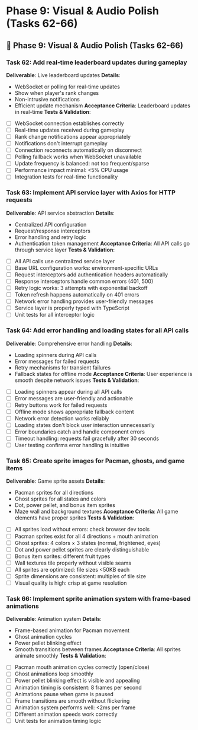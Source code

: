 # Phase 9: Visual & Audio Polish (Tasks 62-66)

## 🎨 Phase 9: Visual & Audio Polish (Tasks 62-66)

### Task 62: Add real-time leaderboard updates during gameplay
**Deliverable**: Live leaderboard updates
**Details**:
- WebSocket or polling for real-time updates
- Show when player's rank changes
- Non-intrusive notifications
- Efficient update mechanism
**Acceptance Criteria**: Leaderboard updates in real-time
**Tests & Validation**:
- [ ] WebSocket connection establishes correctly
- [ ] Real-time updates received during gameplay
- [ ] Rank change notifications appear appropriately
- [ ] Notifications don't interrupt gameplay
- [ ] Connection reconnects automatically on disconnect
- [ ] Polling fallback works when WebSocket unavailable
- [ ] Update frequency is balanced: not too frequent/sparse
- [ ] Performance impact minimal: <5% CPU usage
- [ ] Integration tests for real-time functionality

### Task 63: Implement API service layer with Axios for HTTP requests
**Deliverable**: API service abstraction
**Details**:
- Centralized API configuration
- Request/response interceptors
- Error handling and retry logic
- Authentication token management
**Acceptance Criteria**: All API calls go through service layer
**Tests & Validation**:
- [ ] All API calls use centralized service layer
- [ ] Base URL configuration works: environment-specific URLs
- [ ] Request interceptors add authentication headers automatically
- [ ] Response interceptors handle common errors (401, 500)
- [ ] Retry logic works: 3 attempts with exponential backoff
- [ ] Token refresh happens automatically on 401 errors
- [ ] Network error handling provides user-friendly messages
- [ ] Service layer is properly typed with TypeScript
- [ ] Unit tests for all interceptor logic

### Task 64: Add error handling and loading states for all API calls
**Deliverable**: Comprehensive error handling
**Details**:
- Loading spinners during API calls
- Error messages for failed requests
- Retry mechanisms for transient failures
- Fallback states for offline mode
**Acceptance Criteria**: User experience is smooth despite network issues
**Tests & Validation**:
- [ ] Loading spinners appear during all API calls
- [ ] Error messages are user-friendly and actionable
- [ ] Retry buttons work for failed requests
- [ ] Offline mode shows appropriate fallback content
- [ ] Network error detection works reliably
- [ ] Loading states don't block user interaction unnecessarily
- [ ] Error boundaries catch and handle component errors
- [ ] Timeout handling: requests fail gracefully after 30 seconds
- [ ] User testing confirms error handling is intuitive

### Task 65: Create sprite images for Pacman, ghosts, and game items
**Deliverable**: Game sprite assets
**Details**:
- Pacman sprites for all directions
- Ghost sprites for all states and colors
- Dot, power pellet, and bonus item sprites
- Maze wall and background textures
**Acceptance Criteria**: All game elements have proper sprites
**Tests & Validation**:
- [ ] All sprites load without errors: check browser dev tools
- [ ] Pacman sprites exist for all 4 directions + mouth animation
- [ ] Ghost sprites: 4 colors × 3 states (normal, frightened, eyes)
- [ ] Dot and power pellet sprites are clearly distinguishable
- [ ] Bonus item sprites: different fruit types
- [ ] Wall textures tile properly without visible seams
- [ ] All sprites are optimized: file sizes <50KB each
- [ ] Sprite dimensions are consistent: multiples of tile size
- [ ] Visual quality is high: crisp at game resolution

### Task 66: Implement sprite animation system with frame-based animations
**Deliverable**: Animation system
**Details**:
- Frame-based animation for Pacman movement
- Ghost animation cycles
- Power pellet blinking effect
- Smooth transitions between frames
**Acceptance Criteria**: All sprites animate smoothly
**Tests & Validation**:
- [ ] Pacman mouth animation cycles correctly (open/close)
- [ ] Ghost animations loop smoothly
- [ ] Power pellet blinking effect is visible and appealing
- [ ] Animation timing is consistent: 8 frames per second
- [ ] Animations pause when game is paused
- [ ] Frame transitions are smooth without flickering
- [ ] Animation system performs well: <2ms per frame
- [ ] Different animation speeds work correctly
- [ ] Unit tests for animation timing logic